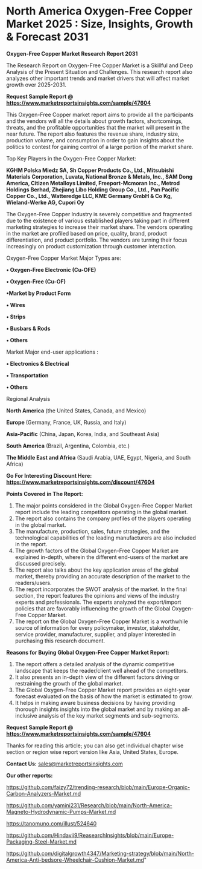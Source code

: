 # North America Oxygen-Free Copper Market 2025 : Size, Insights, Growth & Forecast 2031

<strong>Oxygen-Free Copper Market Research Report 2031</strong>

The Research Report on Oxygen-Free Copper Market is a Skillful and Deep Analysis of the Present Situation and Challenges. This research report also analyzes other important trends and market drivers that will affect market growth over 2025-2031.

<strong>Request Sample Report @ <a href=https://www.marketreportsinsights.com/sample/47604>https://www.marketreportsinsights.com/sample/47604</a></strong>

This Oxygen-Free Copper market report aims to provide all the participants and the vendors will all the details about growth factors, shortcomings, threats, and the profitable opportunities that the market will present in the near future. The report also features the revenue share, industry size, production volume, and consumption in order to gain insights about the politics to contest for gaining control of a large portion of the market share.

Top Key Players in the Oxygen-Free Copper Market:

<strong>KGHM Polska Miedz SA, Sh Copper Products Co., Ltd., Mitsubishi Materials Corporation, Luvata, National Bronze & Metals, Inc., SAM Dong America, Citizen Metalloys Limited, Freeport-Mcmoran Inc., Metrod Holdings Berhad, Zhejiang Libo Holding Group Co., Ltd., Pan Pacific Copper Co., Ltd., Watteredge LLC, KME Germany GmbH & Co Kg, Wieland-Werke AG, Cupori Oy</strong>

The Oxygen-Free Copper Industry is severely competitive and fragmented due to the existence of various established players taking part in different marketing strategies to increase their market share. The vendors operating in the market are profiled based on price, quality, brand, product differentiation, and product portfolio. The vendors are turning their focus increasingly on product customization through customer interaction.

Oxygen-Free Copper Market Major Types are:

<strong>•  Oxygen-Free Electronic (Cu-OFE)

•  Oxygen-Free (Cu-OF)

•Market by Product Form

•  Wires

•  Strips

•  Busbars & Rods

•  Others</strong>

Market Major end-user applications :

<strong>•  Electronics & Electrical

•  Transportation

•  Others</strong>

Regional Analysis

</u><strong><b>North America</b></strong> (the United States, Canada, and Mexico)

<strong><b>Europe </b></strong>(Germany, France, UK, Russia, and Italy)

<strong><b>Asia-Pacific</b></strong> (China, Japan, Korea, India, and Southeast Asia)

<strong><b>South America</b></strong> (Brazil, Argentina, Colombia, etc.)

<strong><b>The Middle East and Africa</b></strong> (Saudi Arabia, UAE, Egypt, Nigeria, and South Africa)

<strong>Go For Interesting Discount Here: <a href=https://www.marketreportsinsights.com/discount/47604>https://www.marketreportsinsights.com/discount/47604</a></strong>

<strong>Points Covered in The Report:</strong>
<ol>
  <li>The major points considered in the Global Oxygen-Free Copper Market report include the leading competitors operating in the global market.</li>
  <li>The report also contains the company profiles of the players operating in the global market.</li>
  <li>The manufacture, production, sales, future strategies, and the technological capabilities of the leading manufacturers are also included in the report.</li>
  <li>The growth factors of the Global Oxygen-Free Copper Market are explained in-depth, wherein the different end-users of the market are discussed precisely.</li>
  <li>The report also talks about the key application areas of the global market, thereby providing an accurate description of the market to the readers/users.</li>
  <li>The report incorporates the SWOT analysis of the market. In the final section, the report features the opinions and views of the industry experts and professionals. The experts analyzed the export/import policies that are favorably influencing the growth of the Global Oxygen-Free Copper Market.</li>
  <li>The report on the Global Oxygen-Free Copper Market is a worthwhile source of information for every policymaker, investor, stakeholder, service provider, manufacturer, supplier, and player interested in purchasing this research document.</li>
</ol>
<strong>Reasons for Buying Global Oxygen-Free Copper Market Report:</strong>

<ol>
  <li>The report offers a detailed analysis of the dynamic competitive landscape that keeps the reader/client well ahead of the competitors.</li>
  <li>It also presents an in-depth view of the different factors driving or restraining the growth of the global market.</li>
  <li>The Global Oxygen-Free Copper Market report provides an eight-year forecast evaluated on the basis of how the market is estimated to grow.</li>
  <li>It helps in making aware business decisions by having providing thorough insights insights into the global market and by making an all-inclusive analysis of the key market segments and sub-segments.</li>
</ol>
<strong>Request Sample Report @ <a href=https://www.marketreportsinsights.com/sample/47604>https://www.marketreportsinsights.com/sample/47604</a></strong>


Thanks for reading this article; you can also get individual chapter wise section or region wise report version like Asia, United States, Europe.

<strong>Contact Us:</strong>
sales@marketreportsinsights.com

<strong>Our other reports:</strong>

<a href=https://github.com/faizy72/trending-research/blob/main/Europe-Organic-Carbon-Analyzers-Market.md>https://github.com/faizy72/trending-research/blob/main/Europe-Organic-Carbon-Analyzers-Market.md</a>

<a href=https://github.com/yamini231/Research/blob/main/North-America-Magneto-Hydrodynamic-Pumps-Market.md>https://github.com/yamini231/Research/blob/main/North-America-Magneto-Hydrodynamic-Pumps-Market.md</a>

<a href=https://tanomuno.com/illust/524640>https://tanomuno.com/illust/524640</a>

<a href=https://github.com/Hindavii9/ReasearchInsights/blob/main/Europe-Packaging-Steel-Market.md>https://github.com/Hindavii9/ReasearchInsights/blob/main/Europe-Packaging-Steel-Market.md</a>

<a href=https://github.com/digitalgrowth4347/Marketing-strategy/blob/main/North-America-Anti-bedsore-Wheelchair-Cushion-Market.md>https://github.com/digitalgrowth4347/Marketing-strategy/blob/main/North-America-Anti-bedsore-Wheelchair-Cushion-Market.md</a>"
